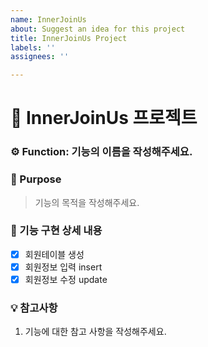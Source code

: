 ```yaml
---
name: InnerJoinUs
about: Suggest an idea for this project
title: InnerJoinUs Project
labels: ''
assignees: ''

---
```


👥 InnerJoinUs 프로젝트 
==========================
### ⚙️ Function: 기능의 이름을 작성해주세요.

### 🌝 Purpose
> 기능의 목적을 작성해주세요.

### 🌈 기능 구현 상세 내용
- [x] 회원테이블 생성
- [x] 회원정보 입력 insert 
- [x] 회원정보 수정 update

### 💡 참고사항
1. 기능에 대한 참고 사항을 작성해주세요.

